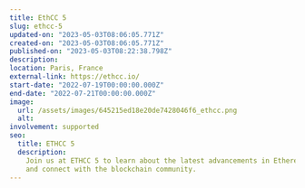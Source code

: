 ```yaml
---
title: EthCC 5
slug: ethcc-5
updated-on: "2023-05-03T08:06:05.771Z"
created-on: "2023-05-03T08:06:05.771Z"
published-on: "2023-05-03T08:22:38.798Z"
description:
location: Paris, France
external-link: https://ethcc.io/
start-date: "2022-07-19T00:00:00.000Z"
end-date: "2022-07-21T00:00:00.000Z"
image:
  url: /assets/images/645215ed18e20de7428046f6_ethcc.png
  alt:
involvement: supported
seo:
  title: ETHCC 5
  description:
    Join us at ETHCC 5 to learn about the latest advancements in Ethereum
    and connect with the blockchain community.
---
```

